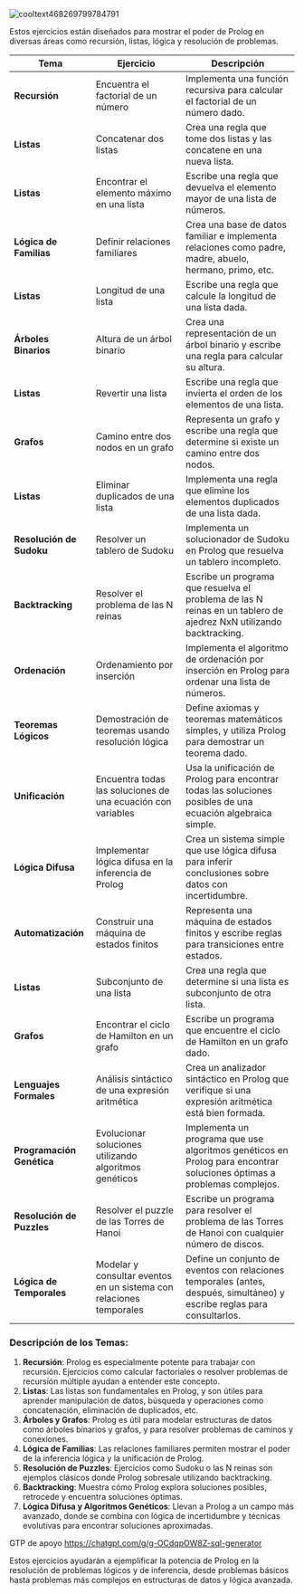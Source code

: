 



![cooltext468269799784791](https://github.com/user-attachments/assets/fe0bcce9-af1f-415a-a7d2-51dfff21741c)


 
 Estos ejercicios están diseñados para mostrar el poder de Prolog en diversas áreas como recursión, listas, lógica y resolución de problemas.

| **Tema**                 | **Ejercicio**                                                                                         | **Descripción**                                                                                                         |
|--------------------------|-------------------------------------------------------------------------------------------------------|-------------------------------------------------------------------------------------------------------------------------|
| **Recursión**             | Encuentra el factorial de un número                                                                   | Implementa una función recursiva para calcular el factorial de un número dado.                                           |
| **Listas**                | Concatenar dos listas                                                                                 | Crea una regla que tome dos listas y las concatene en una nueva lista.                                                  |
| **Listas**                | Encontrar el elemento máximo en una lista                                                             | Escribe una regla que devuelva el elemento mayor de una lista de números.                                               |
| **Lógica de Familias**    | Definir relaciones familiares                                                                         | Crea una base de datos familiar e implementa relaciones como padre, madre, abuelo, hermano, primo, etc.                 |
| **Listas**                | Longitud de una lista                                                                                 | Escribe una regla que calcule la longitud de una lista dada.                                                            |
| **Árboles Binarios**      | Altura de un árbol binario                                                                            | Crea una representación de un árbol binario y escribe una regla para calcular su altura.                                |
| **Listas**                | Revertir una lista                                                                                    | Escribe una regla que invierta el orden de los elementos de una lista.                                                  |
| **Grafos**                | Camino entre dos nodos en un grafo                                                                    | Representa un grafo y escribe una regla que determine si existe un camino entre dos nodos.                               |
| **Listas**                | Eliminar duplicados de una lista                                                                      | Implementa una regla que elimine los elementos duplicados de una lista dada.                                             |
| **Resolución de Sudoku**  | Resolver un tablero de Sudoku                                                                         | Implementa un solucionador de Sudoku en Prolog que resuelva un tablero incompleto.                                       |
| **Backtracking**          | Resolver el problema de las N reinas                                                                  | Escribe un programa que resuelva el problema de las N reinas en un tablero de ajedrez NxN utilizando backtracking.       |
| **Ordenación**            | Ordenamiento por inserción                                                                            | Implementa el algoritmo de ordenación por inserción en Prolog para ordenar una lista de números.                         |
| **Teoremas Lógicos**      | Demostración de teoremas usando resolución lógica                                                     | Define axiomas y teoremas matemáticos simples, y utiliza Prolog para demostrar un teorema dado.                          |
| **Unificación**           | Encuentra todas las soluciones de una ecuación con variables                                          | Usa la unificación de Prolog para encontrar todas las soluciones posibles de una ecuación algebraica simple.             |
| **Lógica Difusa**         | Implementar lógica difusa en la inferencia de Prolog                                                  | Crea un sistema simple que use lógica difusa para inferir conclusiones sobre datos con incertidumbre.                    |
| **Automatización**        | Construir una máquina de estados finitos                                                              | Representa una máquina de estados finitos y escribe reglas para transiciones entre estados.                              |
| **Listas**                | Subconjunto de una lista                                                                              | Crea una regla que determine si una lista es subconjunto de otra lista.                                                 |
| **Grafos**                | Encontrar el ciclo de Hamilton en un grafo                                                            | Escribe un programa que encuentre el ciclo de Hamilton en un grafo dado.                                                |
| **Lenguajes Formales**    | Análisis sintáctico de una expresión aritmética                                                       | Crea un analizador sintáctico en Prolog que verifique si una expresión aritmética está bien formada.                     |
| **Programación Genética** | Evolucionar soluciones utilizando algoritmos genéticos                                                | Implementa un programa que use algoritmos genéticos en Prolog para encontrar soluciones óptimas a problemas complejos.    |
| **Resolución de Puzzles** | Resolver el puzzle de las Torres de Hanoi                                                            | Escribe un programa para resolver el problema de las Torres de Hanoi con cualquier número de discos.                     |
| **Lógica de Temporales**  | Modelar y consultar eventos en un sistema con relaciones temporales                                   | Define un conjunto de eventos con relaciones temporales (antes, después, simultáneo) y escribe reglas para consultarlos. |

### Descripción de los Temas:

1. **Recursión**: Prolog es especialmente potente para trabajar con recursión. Ejercicios como calcular factoriales o resolver problemas de recursión múltiple ayudan a entender este concepto.
2. **Listas**: Las listas son fundamentales en Prolog, y son útiles para aprender manipulación de datos, búsqueda y operaciones como concatenación, eliminación de duplicados, etc.
3. **Árboles y Grafos**: Prolog es útil para modelar estructuras de datos como árboles binarios y grafos, y para resolver problemas de caminos y conexiones.
4. **Lógica de Familias**: Las relaciones familiares permiten mostrar el poder de la inferencia lógica y la unificación de Prolog.
5. **Resolución de Puzzles**: Ejercicios como Sudoku o las N reinas son ejemplos clásicos donde Prolog sobresale utilizando backtracking.
6. **Backtracking**: Muestra cómo Prolog explora soluciones posibles, retrocede y encuentra soluciones óptimas.
7. **Lógica Difusa y Algoritmos Genéticos**: Llevan a Prolog a un campo más avanzado, donde se combina con lógica de incertidumbre y técnicas evolutivas para encontrar soluciones aproximadas.

GTP de apoyo 
https://chatgpt.com/g/g-OCdqpOW8Z-sql-generator

Estos ejercicios ayudarán a ejemplificar la potencia de Prolog en la resolución de problemas lógicos y de inferencia, desde problemas básicos hasta problemas más complejos en estructuras de datos y lógica avanzada.
